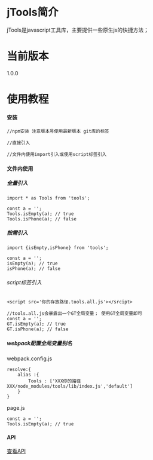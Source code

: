 # jTools简介

jTools是javascript工具库，主要提供一些原生js的快捷方法；

# 当前版本
1.0.0

# 使用教程
#### 安装
```
//npm安装 注意版本号使用最新版本 git库的标签

//直接引入

//文件内使用import引入或使用script标签引入

```
#### 文件内使用
##### 全量引入
```
import * as Tools from 'tools';

const a = '';
Tools.isEmpty(a); // true
Tools.isPhone(a); // false

```
##### 按需引入
```
import {isEmpty,isPhone} from 'tools';

const a = '';
isEmpty(a); // true
isPhone(a); // false

```

###### script标签引入
```
<script src='你的存放路径.tools.all.js'></srcipt>

//tools.all.js会暴露出一个GT全局变量； 使用GT全局变量即可
const a = '';
GT.isEmpty(a); // true
GT.isPhone(a); // false

```

##### webpack配置全局变量别名

webpack.config.js
```
resolve:{
	alias :{
		Tools : ['XXX你的路径XXX/node_modules/tools/lib/index.js','default']
	}
}
```

page.js
```
const a = '';
Tools.isEmpty(a); // true

```
#### API
[查看API](https://nlossert.coding.net/p/tools/d/tools/git/tree/develop/API.md?tab=markdown)
